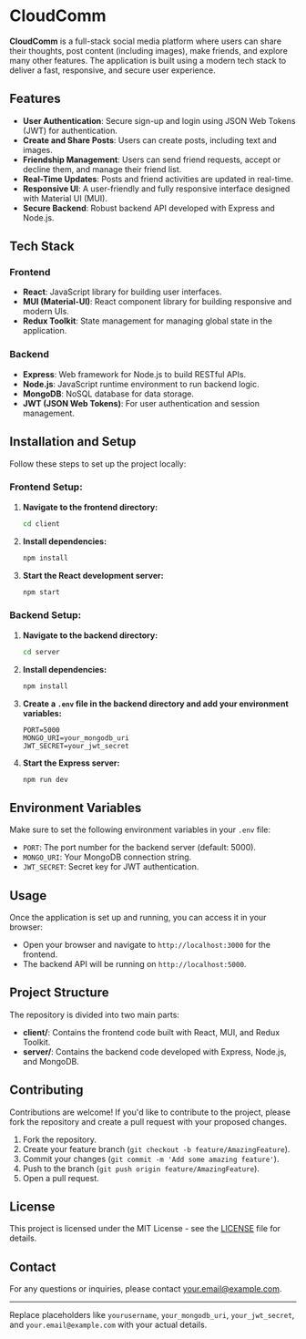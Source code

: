 # CloudComm

**CloudComm** is a full-stack social media platform where users can share their thoughts, post content (including images), make friends, and explore many other features. The application is built using a modern tech stack to deliver a fast, responsive, and secure user experience.

## Features

- **User Authentication**: Secure sign-up and login using JSON Web Tokens (JWT) for authentication.
- **Create and Share Posts**: Users can create posts, including text and images.
- **Friendship Management**: Users can send friend requests, accept or decline them, and manage their friend list.
- **Real-Time Updates**: Posts and friend activities are updated in real-time.
- **Responsive UI**: A user-friendly and fully responsive interface designed with Material UI (MUI).
- **Secure Backend**: Robust backend API developed with Express and Node.js.

## Tech Stack

### Frontend
- **React**: JavaScript library for building user interfaces.
- **MUI (Material-UI)**: React component library for building responsive and modern UIs.
- **Redux Toolkit**: State management for managing global state in the application.

### Backend
- **Express**: Web framework for Node.js to build RESTful APIs.
- **Node.js**: JavaScript runtime environment to run backend logic.
- **MongoDB**: NoSQL database for data storage.
- **JWT (JSON Web Tokens)**: For user authentication and session management.

## Installation and Setup

Follow these steps to set up the project locally:

### Frontend Setup:

1. **Navigate to the frontend directory:**
    ```bash
    cd client
    ```

2. **Install dependencies:**
    ```bash
    npm install
    ```

3. **Start the React development server:**
    ```bash
    npm start
    ```

### Backend Setup:

1. **Navigate to the backend directory:**
    ```bash
    cd server
    ```

2. **Install dependencies:**
    ```bash
    npm install
    ```

3. **Create a `.env` file in the backend directory and add your environment variables:**
    ```plaintext
    PORT=5000
    MONGO_URI=your_mongodb_uri
    JWT_SECRET=your_jwt_secret
    ```

4. **Start the Express server:**
    ```bash
    npm run dev
    ```

## Environment Variables

Make sure to set the following environment variables in your `.env` file:

- `PORT`: The port number for the backend server (default: 5000).
- `MONGO_URI`: Your MongoDB connection string.
- `JWT_SECRET`: Secret key for JWT authentication.

## Usage

Once the application is set up and running, you can access it in your browser:

- Open your browser and navigate to `http://localhost:3000` for the frontend.
- The backend API will be running on `http://localhost:5000`.

## Project Structure

The repository is divided into two main parts:

- **client/**: Contains the frontend code built with React, MUI, and Redux Toolkit.
- **server/**: Contains the backend code developed with Express, Node.js, and MongoDB.

## Contributing

Contributions are welcome! If you'd like to contribute to the project, please fork the repository and create a pull request with your proposed changes.

1. Fork the repository.
2. Create your feature branch (`git checkout -b feature/AmazingFeature`).
3. Commit your changes (`git commit -m 'Add some amazing feature'`).
4. Push to the branch (`git push origin feature/AmazingFeature`).
5. Open a pull request.

## License

This project is licensed under the MIT License - see the [LICENSE](LICENSE) file for details.

## Contact

For any questions or inquiries, please contact [your.email@example.com](mailto:your.email@example.com).

---

Replace placeholders like `yourusername`, `your_mongodb_uri`, `your_jwt_secret`, and `your.email@example.com` with your actual details.
